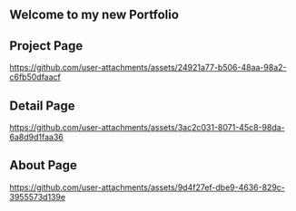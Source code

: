 ## Welcome to my new Portfolio

## Project Page

https://github.com/user-attachments/assets/24921a77-b506-48aa-98a2-c6fb50dfaacf

## Detail Page

https://github.com/user-attachments/assets/3ac2c031-8071-45c8-98da-6a8d9d1faa36

## About Page

https://github.com/user-attachments/assets/9d4f27ef-dbe9-4636-829c-3955573d139e
